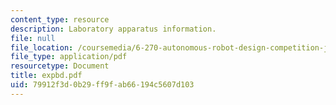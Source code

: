 ```yaml
---
content_type: resource
description: Laboratory apparatus information.
file: null
file_location: /coursemedia/6-270-autonomous-robot-design-competition-january-iap-2005/79912f3d0b29ff9fab66194c5607d103_expbd.pdf
file_type: application/pdf
resourcetype: Document
title: expbd.pdf
uid: 79912f3d-0b29-ff9f-ab66-194c5607d103
---
```

